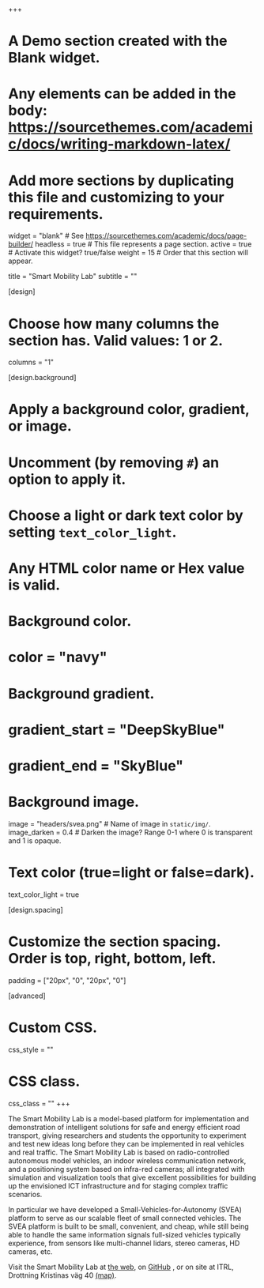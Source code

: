 +++
# A Demo section created with the Blank widget.
# Any elements can be added in the body: https://sourcethemes.com/academic/docs/writing-markdown-latex/
# Add more sections by duplicating this file and customizing to your requirements.

widget = "blank"  # See https://sourcethemes.com/academic/docs/page-builder/
headless = true  # This file represents a page section.
active = true  # Activate this widget? true/false
weight = 15  # Order that this section will appear.

title = "Smart Mobility Lab"
subtitle = ""

[design]
  # Choose how many columns the section has. Valid values: 1 or 2.
  columns = "1"

[design.background]
  # Apply a background color, gradient, or image.
  #   Uncomment (by removing `#`) an option to apply it.
  #   Choose a light or dark text color by setting `text_color_light`.
  #   Any HTML color name or Hex value is valid.

  # Background color.
  # color = "navy"
  
  # Background gradient.
  # gradient_start = "DeepSkyBlue"
  # gradient_end = "SkyBlue"
  
  # Background image.
  image = "headers/svea.png"  # Name of image in `static/img/`.
  image_darken = 0.4  # Darken the image? Range 0-1 where 0 is transparent and 1 is opaque.

  # Text color (true=light or false=dark).
  text_color_light = true

[design.spacing]
  # Customize the section spacing. Order is top, right, bottom, left.
  padding = ["20px", "0", "20px", "0"]

[advanced]
 # Custom CSS. 
 css_style = ""
 
 # CSS class.
 css_class = ""
+++

The Smart Mobility Lab is a model-based platform for implementation and demonstration of intelligent solutions for safe and energy efficient road transport, giving researchers and students the opportunity to experiment and test new ideas long before they can be implemented in real vehicles and real traffic. The Smart Mobility Lab is based on radio-controlled autonomous model vehicles, an indoor wireless communication network, and a positioning system based on infra-red cameras; all integrated with simulation and visualization tools that give excellent possibilities for building up the envisioned ICT infrastructure and for staging complex traffic scenarios.

In particular we have developed a Small-Vehicles-for-Autonomy (SVEA) platform to serve as our scalable fleet of small connected vehicles. The SVEA platform is built to be small, convenient, and cheap, while still being able to handle the same information signals full-sized vehicles typically experience, from sensors like multi-channel lidars, stereo cameras, HD cameras, etc.

Visit the Smart Mobility Lab at [the web](http://www.kth.se/smartmobilitylab), on [GitHub](https://github.com/KTH-SML)	, or on site at ITRL, Drottning Kristinas väg 40 [(map)](https://www.openstreetmap.org/?mlat=59.35093&mlon=18.06803#map=18/59.35093/18.06803&layers=N).